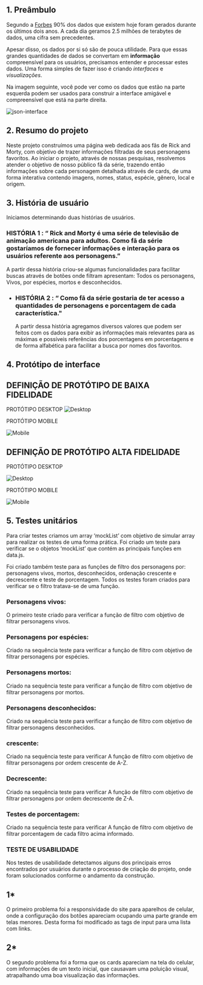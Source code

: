 ## 1. Preâmbulo

Segundo a
[Forbes](https://www.forbes.com/sites/bernardmarr/2018/05/21/how-much-data-do-we-create-every-day-the-mind-blowing-stats-everyone-should-read)
90% dos dados que existem hoje foram gerados durante os últimos dois anos. A
cada dia geramos 2.5 milhões de terabytes de dados, uma cifra sem precedentes.

Apesar disso, os dados por si só são de pouca utilidade. Para que essas grandes
quantidades de dados se convertam em **informação** compreensível para os
usuários, precisamos entender e processar estes dados. Uma forma simples de
fazer isso é criando _interfaces_ e _visualizações_.

Na imagem seguinte, você pode ver como os dados que estão na parte esquerda
podem ser usados para construir a interface amigável e compreensível que está na
parte direita.

![json-interface](https://lh4.googleusercontent.com/Tn-RPXS26pVvOTdUzRT1KVaJ-_QbFs9SpcGLxSPE43fgbHaXtFgMUInuDt7kV41DkT1j8Tt29V0LxQW7SMtC6digOIhfTXSBKdwI08wUwhD3RAqlwy0hjfmhZ2BFe91mtmCSEqysfgk)

## 2. Resumo do projeto

   Neste projeto construímos uma página web dedicada aos fãs de Rick and Morty, com objetivo de trazer informações filtradas de seus personagens favoritos.
  Ao iniciar o projeto, através de nossas pesquisas, resolvemos atender o objetivo de nosso público fã da série, trazendo então informações sobre cada personagem detalhada através de cards, de uma forma interativa contendo imagens, nomes,  status, espécie, gênero, local e origem.
## 3. História de usuário
  Iniciamos determinando duas histórias de usuários.
### HISTÓRIA 1 : “ Rick and Morty é uma série de televisão de animação americana para adultos. Como fã da série gostaríamos de fornecer informações e interação para os usuários referente aos personagens.”

  A partir dessa história criou-se algumas funcionalidades para facilitar buscas através de botões onde filtram apresentam: Todos os personagens, Vivos, por espécies, mortos e desconhecidos.
- ### HISTÓRIA 2 : “ Como fã da série gostaria de ter acesso a quantidades de personagens e porcentagem de cada característica."

  A partir dessa história agregamos  diversos valores que podem ser  
  feitos com os dados para exibir as informações mais relevantes para as máximas e possíveis referências 
dos porcentagens em porcentagens e de forma alfabética para facilitar a busca por nomes dos favoritos.
## 4. Protótipo de interface
 ## DEFINIÇÃO DE PROTÓTIPO DE BAIXA FIDELIDADE
 
PROTÓTIPO DESKTOP
![Desktop](imagens_prototipo/pagWeb_prototipo.jpg)

PROTÓTIPO MOBILE

![Mobile](imagens_prototipo/prototipo_cel.jpg)
## DEFINIÇÃO DE PROTÓTIPO ALTA FIDELIDADE

PROTÓTIPO DESKTOP

![Desktop](imagens_prototipo/imgWeb.PNG)

PROTÓTIPO MOBILE

![Mobile](imagens_prototipo/pagCelular.PNG)
## 5. Testes unitários

Para criar testes criamos um array ‘mockList’ com objetivo de simular array para realizar os testes de uma forma prática.
  Foi criado um teste para verificar se o objetos ‘mockList’ que contém as principais funções em data.js.

  Foi criado também teste para as funções de filtro dos personagens por: personagens vivos, mortos, desconhecidos, ordenação crescente e decrescente e teste de porcentagem. Todos os testes foram criados para verificar se o filtro tratava-se de uma função.
### Personagens vivos: 

  O primeiro teste criado para verificar
a função de filtro com objetivo de filtrar personagens vivos. 
### Personagens por espécies: 

  Criado na sequência  teste para verificar
a função de filtro com objetivo de filtrar personagens por espécies.
###  Personagens mortos:

  Criado na sequência teste para verificar
a função de filtro com objetivo de filtrar personagens por mortos.
### Personagens desconhecidos:

  Criado na sequência teste para verificar
a função de filtro com objetivo de filtrar personagens desconhecidos.

### crescente: 

  Criado na sequência teste para verificar
A função de filtro com objetivo de filtrar personagens por ordem crescente de A-Z.
### Decrescente: 

  Criado na sequência teste para verificar
A função de filtro com objetivo de filtrar personagens por ordem decrescente de Z-A.
### Testes de porcentagem:

  Criado na sequência teste para verificar
A função de filtro com objetivo de filtrar porcentagem de cada filtro acima informado.
### TESTE DE USABILIDADE

  Nos testes de usabilidade detectamos alguns dos principais erros encontrados por usuários durante o processo de criação do projeto, onde foram solucionados conforme o andamento da construção.
  ## 1*
   O primeiro problema foi a responsividade do site para aparelhos de celular, onde a configuração dos botões apareciam ocupando uma parte grande em telas menores. Desta forma foi modificado as tags de input para uma lista com links.  
  ## 2*
   O segundo problema foi a forma que os cards apareciam na tela do celular, com informações de um texto inicial, que causavam uma poluição visual, atrapalhando uma boa visualização das informações. 